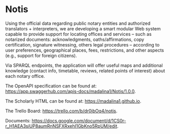 # Notis

Using the official data regarding public notary entities and authorized translators + interpreters, we are developing a smart modular Web system capable to provide support for locating offices and services – such as notarized documents: acknowledgments, oaths/affirmations, copy certification, signature witnessing, others legal procedures – according to user preferences, geographical places, fees, restrictions, and other aspects (e.g., support for foreign citizens). 

Via SPARQL endpoints, the application will offer useful maps and additional knowledge (contact info, timetable, reviews, related points of interest) about each notary office.


The OpenAPI specification can be found at: https://app.swaggerhub.com/apis-docs/madalina1/Notis/1.0.0.

The Scholarly HTML can be found at: https://madalina1.github.io.

The Trello Board: https://trello.com/b/dr0jbOq4/notis.

Documents: https://docs.google.com/document/d/1CS0r-r_H1AEA3siUP8aumRnNSFXRxehI1GbKno5RpUM/edit.
